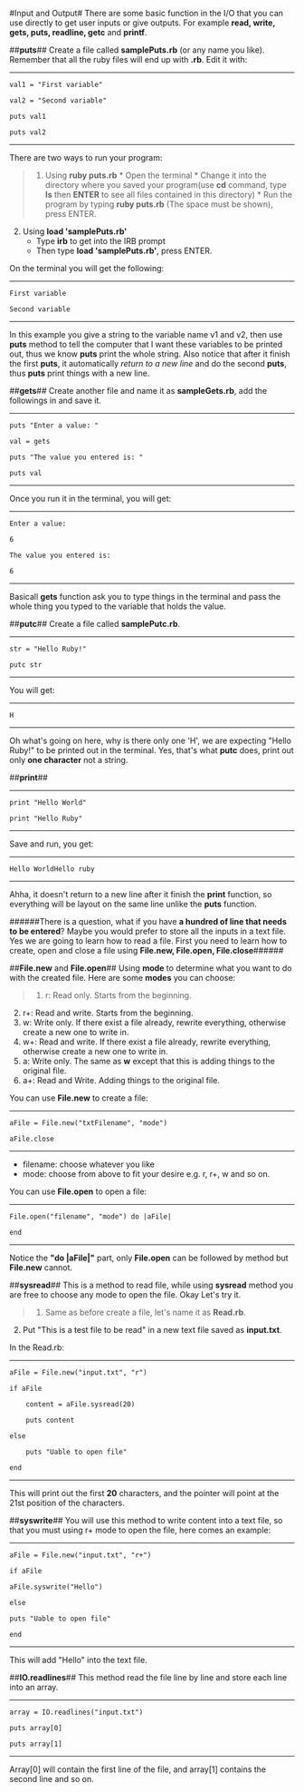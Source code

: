 #Input and Output#
There are some basic function in the I/O that you can use directly to get user inputs or give outputs. For example __**read, write, gets, puts, readline, getc**__ and __**printf**__.

##__**puts**__##
Create a file called __**samplePuts.rb**__  (or any name you like). Remember that all the ruby files will end up with __**.rb**__. Edit it with:

---

	val1 = "First variable"

	val2 = "Second variable"

	puts val1

	puts val2

---

There are two ways to run your program:
>1. Using __**ruby puts.rb**__
      *  Open the terminal
      *  Change it into the directory where you saved your program(use **cd** command, type **ls** then **ENTER** to see all files contained in this directory) 
      *  Run the program by typing **ruby puts.rb** (The space must be shown), press ENTER.
2. Using __**load 'samplePuts.rb'**__
      *  Type **irb** to get into the IRB prompt
      *  Then type **load 'samplePuts.rb'**, press ENTER.

On the terminal you will get the following:

---

	First variable

	Second variable

---

In this example you give a string to the variable name v1 and v2, then use __**puts**__ method to tell the computer that I want these variables to be printed out, thus we know __**puts**__ print the whole string. Also notice that after it finish the first __**puts**__, it automatically _return to a new line_ and do the second __**puts**__, thus __**puts**__ print things with a new line.

##__**gets**__##
Create another file and name it as __**sampleGets.rb**__, add the followings in and save it.

---

	puts "Enter a value: "

	val = gets

	puts "The value you entered is: "
	
	puts val

---

Once you run it in the terminal, you will get:

---

	Enter a value:

	6 						

	The value you entered is: 

	6						

---

Basicall __**gets**__ function ask you to type things in the terminal and pass the whole thing you typed to the variable that holds the value.

##__**putc**__##
Create a file called __**samplePutc.rb**__.

---

	str = "Hello Ruby!"

	putc str

----

You will get:

---

	H

---

Oh what's going on here, why is there only one 'H', we are expecting "Hello Ruby!" to be printed out in the terminal. Yes, that's what **putc** does, print out only **one character** not a string.

##__**print**__##

---

	print "Hello World"

	print "Hello Ruby"

---

Save and run, you get:

---
	
	Hello WorldHello ruby

---

Ahha, it doesn't return to a new line after it finish the **print** function, so everything will be layout on the same line unlike the **puts** function.


######There is a question, what if you have **a hundred of line that needs to be entered**? Maybe you would prefer to store all the inputs in a text file. Yes we are going to learn how to read a file. First you need to learn how to create, open and close a file using __**File.new, File.open, File.close**__######

##__**File.new**__ and __**File.open**__##
Using __**mode**__ to determine what you want to do with the created file. 
Here are some **modes** you can choose:

>1. r:  Read only. Starts from the beginning.
2.	r+: Read and write. Starts from the beginning.
3.	w:  Write only. If there exist a file already, rewrite everything, otherwise create 	 a new one to write in.
4. w+: Read and write. If there exist a file already, rewrite everything, otherwise 		create a new one to write in.
5. a:  Write only. The same as **w** except that this is adding things to the original 	 file.
6. a+: Read and Write. Adding things to the original file.

You can use __**File.new**__ to create a file:

----

	aFile = File.new("txtFilename", "mode")

	aFile.close

----

* filename: choose whatever you like
* mode: choose from above to fit your desire e.g. r, r+, w and so on.

You can use __**File.open**__ to open a file:

---

	File.open("filename", "mode") do |aFile|

	end

---

Notice the **"do |aFile|"** part, only __**File.open**__ can be followed by method but __**File.new**__ cannot.


##__**sysread**__##
This is a method to read file, while using __**sysread**__ method you are free to choose any mode to open the file. Okay Let's try it.
>1. Same as before create a file, let's name it as __**Read.rb**__.
2. Put "This is a test file to be read" in a new text file saved as **input.txt**.

In the Read.rb:

---
	aFile = File.new("input.txt", "r")

	if aFile

		content = aFile.sysread(20)

		puts content

	else

		puts "Uable to open file"

	end

---

This will print out the first **20** characters, and the pointer will point at the 21st position of the characters.


##__**syswrite**__##
You will use this method to write content into a text file, so that you must using r+ mode to open the file, here comes an example:

---

	aFile = File.new("input.txt", "r+")

	if aFile

	aFile.syswrite("Hello")

	else

	puts "Uable to open file"

	end

---

This will add "Hello" into the text file.

##__**IO.readlines**__##
This method read the file line by line and store each line into an array.

---

	array = IO.readlines("input.txt")

	puts array[0]

	puts array[1]

---

Array[0] will contain the first line of the file, and array[1] contains the second line and so on.